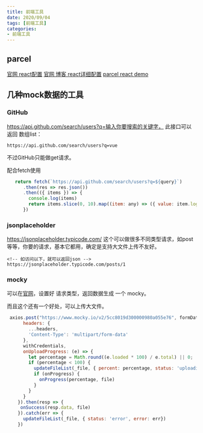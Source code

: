 ```yaml
---
title: 前端工具
date: 2020/09/04
tags: [前端工具]
categories:
- 前端工具
---
```


## parcel
[官网 react配置](https://zh.parceljs.org/recipes.html)
[官网 博客 react详细配置](https://blog.jakoblind.no/react-parcel/)
[parcel react demo](https://github.com/YeWills/learns/tree/master/parcel)


## 几种mock数据的工具

### GitHub 
https://api.github.com/search/users?q=输入你要搜索的关键字， 此接口可以返回 数组list：
```
https://api.github.com/search/users?q=vue
```
不过GitHub只能做get请求。

配合fetch使用

```js
   return fetch(`https://api.github.com/search/users?q=${query}`)
      .then(res => res.json())
      .then(({ items }) => {
        console.log(items)
        return items.slice(0, 10).map((item: any) => ({ value: item.login, ...item}))
      })
```

### jsonplaceholder
https://jsonplaceholder.typicode.com/ 这个可以做很多不同类型请求，如post 等等，你要的请求，基本它都用，确定是支持大文件上传不友好。

```
<!-- 如访问以下，就可以返回json -->
https://jsonplaceholder.typicode.com/posts/1
```
### mocky
可以在[官网](https://designer.mocky.io/)，设置好 请求类型，返回数据生成 一个 mocky。

而且这个还有一个好处，可以上传大文件。

```js
 axios.post("https://www.mocky.io/v2/5cc8019d300000980a055e76", formData, {
      headers: {
        ...headers,
        'Content-Type': 'multipart/form-data'
      },
      withCredentials,
      onUploadProgress: (e) => {
        let percentage = Math.round((e.loaded * 100) / e.total) || 0;
        if (percentage < 100) {
          updateFileList(_file, { percent: percentage, status: 'uploading'})
          if (onProgress) {
            onProgress(percentage, file)
          }
        }
      }
    }).then(resp => {
     onSuccess(resp.data, file)
    }).catch(err => {
      updateFileList(_file, { status: 'error', error: err})
    })
```
